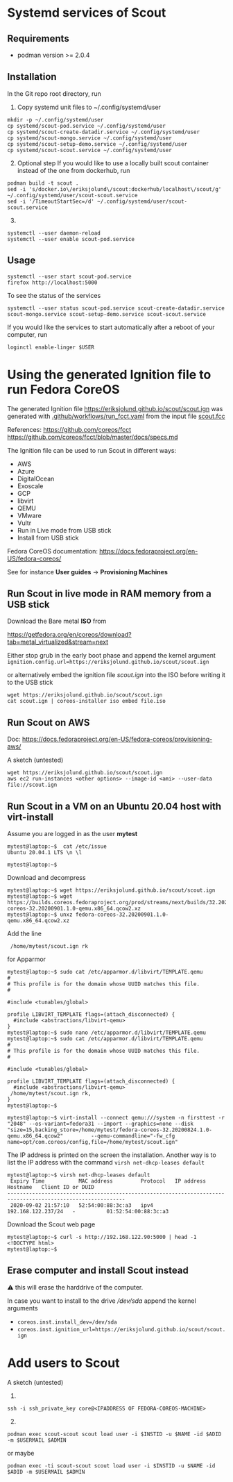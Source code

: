# Systemd services of Scout

## Requirements

* podman version >= 2.0.4

## Installation

In the Git repo root directory, run

1. Copy systemd unit files to ~/.config/systemd/user

```
mkdir -p ~/.config/systemd/user
cp systemd/scout-pod.service ~/.config/systemd/user
cp systemd/scout-create-datadir.service ~/.config/systemd/user
cp systemd/scout-mongo.service ~/.config/systemd/user
cp systemd/scout-setup-demo.service ~/.config/systemd/user
cp systemd/scout-scout.service ~/.config/systemd/user
```

2. Optional step
If you would like to use a locally built scout container instead of the one from dockerhub, run

```
podman build -t scout .
sed -i 's/docker.io\/eriksjolund\/scout:dockerhub/localhost\/scout/g' ~/.config/systemd/user/scout-scout.service
sed -i '/TimeoutStartSec=/d' ~/.config/systemd/user/scout-scout.service
```

3.

```
systemctl --user daemon-reload
systemctl --user enable scout-pod.service
```

## Usage

```
systemctl --user start scout-pod.service
firefox http://localhost:5000
```

To see the status of the services

```
systemctl --user status scout-pod.service scout-create-datadir.service scout-mongo.service scout-setup-demo.service scout-scout.service
```

If you would like the services to start automatically after a reboot of your computer,
run

```
loginctl enable-linger $USER
```

# Using the generated Ignition file to run Fedora CoreOS

The generated Ignition file
https://eriksjolund.github.io/scout/scout.ign
was generated with [.github/workflows/run_fcct.yaml](/.github/workflows/run_fcct.yaml)
from the input file [scout.fcc](./scout.fcc)


References:
https://github.com/coreos/fcct
https://github.com/coreos/fcct/blob/master/docs/specs.md

The Ignition file can be used to run Scout in different ways:

* AWS
* Azure
* DigitalOcean
* Exoscale
* GCP
* libvirt
* QEMU
* VMware
* Vultr
* Run in Live mode from USB stick
* Install from USB stick

Fedora CoreOS documentation:
https://docs.fedoraproject.org/en-US/fedora-coreos/

See for instance __User guides__ -> __Provisioning Machines__

## Run Scout in live mode in RAM memory from a USB stick

Download the Bare metal __ISO__ from

https://getfedora.org/en/coreos/download?tab=metal_virtualized&stream=next

Either stop grub in the early boot phase and append the kernel argument
`ignition.config.url=https://eriksjolund.github.io/scout/scout.ign`

or alternatively embed the ignition file _scout.ign_ into the ISO before writing it to the USB stick

```
wget https://eriksjolund.github.io/scout/scout.ign
cat scout.ign | coreos-installer iso embed file.iso
```

## Run Scout on AWS

Doc:
https://docs.fedoraproject.org/en-US/fedora-coreos/provisioning-aws/

A sketch (untested)

```
wget https://eriksjolund.github.io/scout/scout.ign
aws ec2 run-instances <other options> --image-id <ami> --user-data file://scout.ign
```

## Run Scout in a VM on an Ubuntu 20.04 host with virt-install

Assume you are logged in as the user __mytest__ 

```
mytest@laptop:~$  cat /etc/issue
Ubuntu 20.04.1 LTS \n \l

mytest@laptop:~$ 
```

Download and decompress
```
mytest@laptop:~$ wget https://eriksjolund.github.io/scout/scout.ign
mytest@laptop:~$ wget https://builds.coreos.fedoraproject.org/prod/streams/next/builds/32.20200901.1.0/x86_64/fedora-coreos-32.20200901.1.0-qemu.x86_64.qcow2.xz
mytest@laptop:~$ unxz fedora-coreos-32.20200901.1.0-qemu.x86_64.qcow2.xz
```

Add the line 
```
 /home/mytest/scout.ign rk
```

for Apparmor
```
mytest@laptop:~$ sudo cat /etc/apparmor.d/libvirt/TEMPLATE.qemu
#
# This profile is for the domain whose UUID matches this file.
#

#include <tunables/global>

profile LIBVIRT_TEMPLATE flags=(attach_disconnected) {
  #include <abstractions/libvirt-qemu>
}
mytest@laptop:~$ sudo nano /etc/apparmor.d/libvirt/TEMPLATE.qemu
mytest@laptop:~$ sudo cat /etc/apparmor.d/libvirt/TEMPLATE.qemu
#
# This profile is for the domain whose UUID matches this file.
#

#include <tunables/global>

profile LIBVIRT_TEMPLATE flags=(attach_disconnected) {
  #include <abstractions/libvirt-qemu>
 /home/mytest/scout.ign rk,
}
mytest@laptop:~$
```

```
mytest@laptop:~$ virt-install --connect qemu:///system -n firsttest -r "2048" --os-variant=fedora31 --import --graphics=none --disk "size=15,backing_store=/home/mytest/fedora-coreos-32.20200824.1.0-qemu.x86_64.qcow2"         --qemu-commandline="-fw_cfg name=opt/com.coreos/config,file=/home/mytest/scout.ign"
```
The IP address is printed on the screen the installation.
Another way is to list the IP address with the command `virsh net-dhcp-leases default`

```
mytest@laptop:~$ virsh net-dhcp-leases default 
 Expiry Time           MAC address         Protocol   IP address           Hostname   Client ID or DUID
------------------------------------------------------------------------------------------------------------
 2020-09-02 21:57:10   52:54:00:88:3c:a3   ipv4       192.168.122.237/24   -          01:52:54:00:88:3c:a3
```

Download the Scout web page

```
mytest@laptop:~$ curl -s http://192.168.122.90:5000 | head -1
<!DOCTYPE html>
mytest@laptop:~$
```

## Erase computer and install Scout instead

:warning: this will erase the harddrive of the computer.

In case you want to install to the drive _/dev/sda_
append the kernel arguments

* `coreos.inst.install_dev=/dev/sda`
* `coreos.inst.ignition_url=https://eriksjolund.github.io/scout/scout.ign`


# Add users to Scout

A sketch (untested)

1.
``` 
ssh -i ssh_private_key core@<IPADDRESS OF FEDORA-COREOS-MACHINE>
```

2. 


```
podman exec scout-scout scout load user -i $INSTID -u $NAME -id $ADID -m $USERMAIL $ADMIN
```
or maybe

```
podman exec -ti scout-scout scout load user -i $INSTID -u $NAME -id $ADID -m $USERMAIL $ADMIN
```